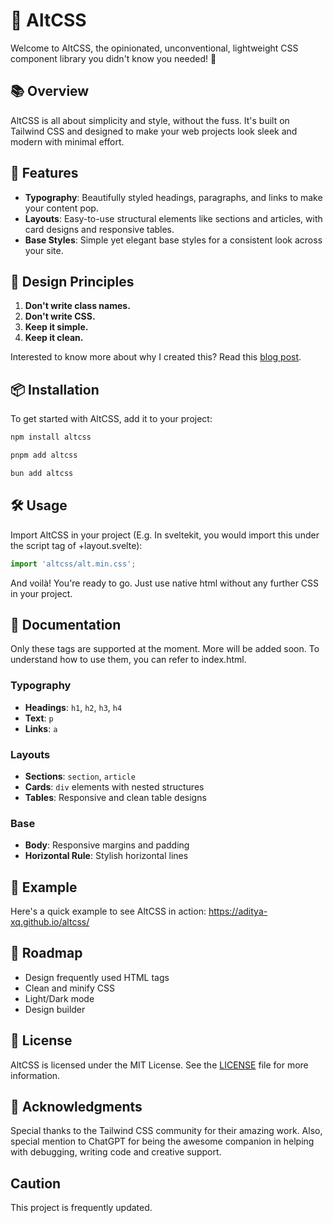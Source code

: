 # 🌈 AltCSS
Welcome to AltCSS, the opinionated, unconventional, lightweight CSS component library you didn't know you needed! 🎉

## 📚 Overview
AltCSS is all about simplicity and style, without the fuss. It's built on Tailwind CSS and designed to make your web projects look sleek and modern with minimal effort. 

## 🚀 Features
- **Typography**: Beautifully styled headings, paragraphs, and links to make your content pop.
- **Layouts**: Easy-to-use structural elements like sections and articles, with card designs and responsive tables.
- **Base Styles**: Simple yet elegant base styles for a consistent look across your site.

## 🌟 Design Principles
1. **Don't write class names.**
2. **Don't write CSS.**
3. **Keep it simple.**
4. **Keep it clean.**

Interested to know more about why I created this? Read this [blog post](https://medium.com/p/8f8e11f4a875).

## 📦 Installation
To get started with AltCSS, add it to your project:

```sh
npm install altcss
```
```sh
pnpm add altcss
```
```sh
bun add altcss
```

## 🛠 Usage

Import AltCSS in your project (E.g. In sveltekit, you would import this under the script tag of +layout.svelte):

```ts
import 'altcss/alt.min.css';
```

And voilà! You're ready to go. Just use native html without any further CSS in your project.

## 📝 Documentation
Only these tags are supported at the moment. More will be added soon. To understand how to use them, you can refer to index.html.

### Typography
- **Headings**: `h1`, `h2`, `h3`, `h4`
- **Text**: `p`
- **Links**: `a`

### Layouts
- **Sections**: `section`, `article`
- **Cards**: `div` elements with nested structures
- **Tables**: Responsive and clean table designs

### Base
- **Body**: Responsive margins and padding
- **Horizontal Rule**: Stylish horizontal lines

## 📄 Example
Here's a quick example to see AltCSS in action: https://aditya-xq.github.io/altcss/

## 🚧 Roadmap
- Design frequently used HTML tags
- Clean and minify CSS
- Light/Dark mode
- Design builder

## 📜 License
AltCSS is licensed under the MIT License. See the [LICENSE](LICENSE) file for more information.

## 🎉 Acknowledgments
Special thanks to the Tailwind CSS community for their amazing work. Also, special mention to ChatGPT for being the awesome companion in helping with debugging, writing code and creative support.

## Caution
This project is frequently updated.
